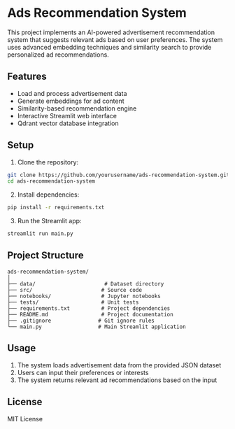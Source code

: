 # Ads Recommendation System

This project implements an AI-powered advertisement recommendation system that suggests relevant ads based on user preferences. The system uses advanced embedding techniques and similarity search to provide personalized ad recommendations.

## Features

- Load and process advertisement data
- Generate embeddings for ad content
- Similarity-based recommendation engine
- Interactive Streamlit web interface
- Qdrant vector database integration

## Setup

1. Clone the repository:
```bash
git clone https://github.com/yourusername/ads-recommendation-system.git
cd ads-recommendation-system
```

2. Install dependencies:
```bash
pip install -r requirements.txt
```

3. Run the Streamlit app:
```bash
streamlit run main.py
```

## Project Structure

```
ads-recommendation-system/
│
├── data/                      # Dataset directory
├── src/                      # Source code
├── notebooks/                # Jupyter notebooks
├── tests/                    # Unit tests
├── requirements.txt          # Project dependencies
├── README.md                 # Project documentation
├── .gitignore               # Git ignore rules
└── main.py                  # Main Streamlit application
```

## Usage

1. The system loads advertisement data from the provided JSON dataset
2. Users can input their preferences or interests
3. The system returns relevant ad recommendations based on the input

## License

MIT License
